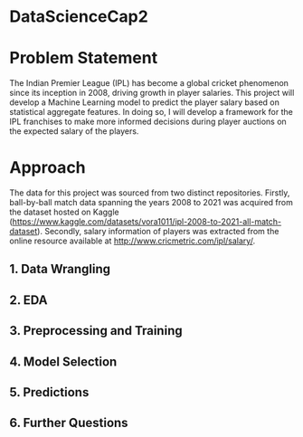 # DataScienceCap2

# Problem Statement
The Indian Premier League (IPL) has become a global cricket phenomenon since its inception in 2008, driving growth in player salaries. This project will develop a Machine Learning model to predict the player salary based on statistical aggregate features. In doing so, I will develop a framework for the IPL franchises to make more informed decisions during player auctions on the expected salary of the players.

# Approach
The data for this project was sourced from two distinct repositories. Firstly, ball-by-ball match data spanning the years 2008 to 2021 was acquired from the dataset hosted on Kaggle (https://www.kaggle.com/datasets/vora1011/ipl-2008-to-2021-all-match-dataset). Secondly, salary information of players was extracted from the online resource available at http://www.cricmetric.com/ipl/salary/. 

  ## 1. Data Wrangling

  ## 2. EDA

  ## 3. Preprocessing and Training

  ## 4. Model Selection

  ## 5. Predictions

  ## 6. Further Questions
